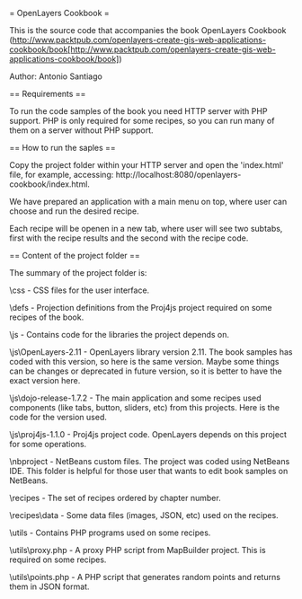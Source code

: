 = OpenLayers Cookbook =

This is the source code that accompanies the book OpenLayers Cookbook
(http://www.packtpub.com/openlayers-create-gis-web-applications-cookbook/book[http://www.packtpub.com/openlayers-create-gis-web-applications-cookbook/book])

Author: Antonio Santiago

== Requirements ==

To run the code samples of the book you need HTTP server with PHP support. 
PHP is only required for some recipes, so you can run many of them on a server 
without PHP support.

== How to run the saples ==

Copy the project folder within your HTTP server and open the 'index.html' file,
for example, accessing: http://localhost:8080/openlayers-cookbook/index.html.

We have prepared an application with a main menu on top, where user can 
choose and run the desired recipe. 

Each recipe will be openen in a new tab, where user will see two subtabs, first with
the recipe results and the second with the recipe code.

== Content of the project folder ==

The summary of the project folder is:

\css - CSS files for the user interface.

\defs - Projection definitions from the Proj4js project required on some recipes of the book.

\js - Contains code for the libraries the project depends on.

\js\OpenLayers-2.11 - OpenLayers library version 2.11. The book samples has coded with
                          this version, so here is the same version. Maybe some things can be changes
                          or deprecated in future version, so it is better to have the exact version here.

\js\dojo-release-1.7.2 - The main application and some recipes used components (like tabs, button,
                         sliders, etc) from this projects. Here is the code for the version used.

\js\proj4js-1.1.0 - Proj4js project code. OpenLayers depends on this project for some operations.

\nbproject - NetBeans custom files. The project was coded using NetBeans IDE. This
         folder is helpful for those user that wants to edit book samples on NetBeans.

\recipes - The set of recipes ordered by chapter number.

\recipes\data - Some data files (images, JSON, etc) used on the recipes.

\utils - Contains PHP programs used on some recipes.

\utils\proxy.php - A proxy PHP script from MapBuilder project. This is required on some recipes.

\utils\points.php - A PHP script that generates random points and returns them in JSON format.


